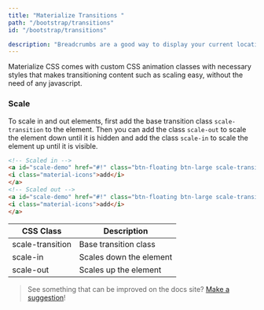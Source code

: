 ```yaml
---
title: "Materialize Transitions	"
path: "/bootstrap/transitions"
id: "/bootstrap/transitions"

description: "Breadcrumbs are a good way to display your current location. This is usually used when you have multiple layers of content."
---
```


Materialize CSS comes with custom CSS animation classes with necessary styles that makes transitioning content such as scaling easy, without the need of any javascript. 

### Scale

To scale in and out elements, first add the base transition class `scale-transition` to the element. Then you can add the class `scale-out` to scale the element down until it is hidden and add the class `scale-in` to scale the element up until it is visible.

```html
<!-- Scaled in -->
<a id="scale-demo" href="#!" class="btn-floating btn-large scale-transition">
<i class="material-icons">add</i>
</a>
<!-- Scaled out -->
<a id="scale-demo" href="#!" class="btn-floating btn-large scale-transition scale-out">
<i class="material-icons">add</i>
</a>
```

| CSS Class | Description                                |
|-----------|--------------------------------------------|
| scale-transition  | Base transition class |
| scale-in  | Scales down the element |
| scale-out | Scales up the element	 |

>See something that can be improved on the docs site? [Make a suggestion](/programs/edit-the-doc-site.html)!
